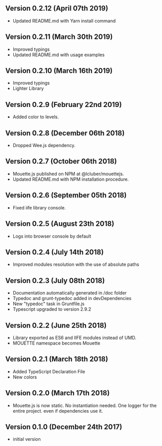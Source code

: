 
Version 0.2.12 (April 07th 2019)
-----------------------------
 * Updated README.md with Yarn install command

Version 0.2.11 (March 30th 2019)
-----------------------------
 * Improved typings
 * Updated README.md with usage examples

Version 0.2.10 (March 16th 2019)
-----------------------------
 * Improved typings
 * Lighter Library

Version 0.2.9 (February 22nd 2019)
-----------------------------
 * Added color to levels.

Version 0.2.8 (December 06th 2018)
-----------------------------
 * Dropped Wee.js dependency.

Version 0.2.7 (October 06th 2018)
-----------------------------
 * Mouette.js published on NPM at @lcluber/mouettejs.
 * Updated README.md with NPM installation procedure.

Version 0.2.6 (September 05th 2018)
-----------------------------
 * Fixed iife library console.

Version 0.2.5 (August 23th 2018)
-----------------------------
 * Logs into browser console by default

Version 0.2.4 (July 14th 2018)
-----------------------------
 * Improved modules resolution with the use of absolute paths

Version 0.2.3 (July 08th 2018)
-----------------------------
 * Documentation automatically generated in /doc folder
 * Typedoc and grunt-typedoc added in devDependencies
 * New "typedoc" task in Gruntfile.js
 * Typescript upgraded to version 2.9.2

Version 0.2.2 (June 25th 2018)
-----------------------------
 * Library exported as ES6 and IIFE modules instead of UMD.
 * MOUETTE namespace becomes Mouette

Version 0.2.1 (March 18th 2018)
-----------------------------
 * Added TypeScript Declaration File
 * New colors

Version 0.2.0 (March 17th 2018)
-----------------------------
 * Mouette.js is now static. No instantiation needed. One logger for the entire project. even if dependencies use it.

Version 0.1.0 (December 24th 2017)
-----------------------------
 * initial version
